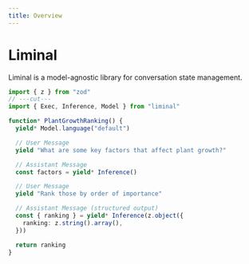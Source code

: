 ```yaml
---
title: Overview
---
```


# Liminal <Badge type="warning" text="beta" />

Liminal is a model-agnostic library for conversation state management.

```ts twoslash
import { z } from "zod"
// ---cut---
import { Exec, Inference, Model } from "liminal"

function* PlantGrowthRanking() {
  yield* Model.language("default")

  // User Message
  yield "What are some key factors that affect plant growth?"

  // Assistant Message
  const factors = yield* Inference()

  // User Message
  yield "Rank those by order of importance"

  // Assistant Message (structured output)
  const { ranking } = yield* Inference(z.object({
    ranking: z.string().array(),
  }))

  return ranking
}
```
